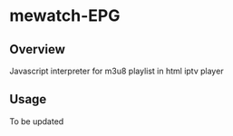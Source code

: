 # mewatch-EPG

## Overview

Javascript interpreter for m3u8 playlist in html iptv player

## Usage

To be updated
